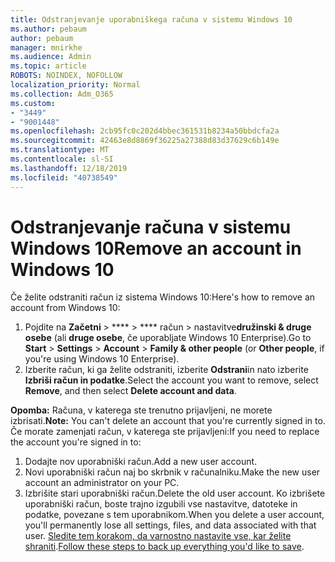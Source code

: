 ```yaml
---
title: Odstranjevanje uporabniškega računa v sistemu Windows 10
ms.author: pebaum
author: pebaum
manager: mnirkhe
ms.audience: Admin
ms.topic: article
ROBOTS: NOINDEX, NOFOLLOW
localization_priority: Normal
ms.collection: Adm_O365
ms.custom:
- "3449"
- "9001448"
ms.openlocfilehash: 2cb95fc0c202d4bbec361531b8234a50bbdcfa2a
ms.sourcegitcommit: 42463e8d8869f36225a27388d83d37629c6b149e
ms.translationtype: MT
ms.contentlocale: sl-SI
ms.lasthandoff: 12/18/2019
ms.locfileid: "40738549"
---
```

# <a name="remove-an-account-in-windows-10"></a><span data-ttu-id="2b0de-102">Odstranjevanje računa v sistemu Windows 10</span><span class="sxs-lookup"><span data-stu-id="2b0de-102">Remove an account in Windows 10</span></span>

<span data-ttu-id="2b0de-103">Če želite odstraniti račun iz sistema Windows 10:</span><span class="sxs-lookup"><span data-stu-id="2b0de-103">Here's how to remove an account from Windows 10:</span></span>

1. <span data-ttu-id="2b0de-104">Pojdite na **Začetni** > \*\*\*\* > \*\*\*\* račun > nastavitve**družinski & druge osebe** (ali **druge osebe**, če uporabljate Windows 10 Enterprise).</span><span class="sxs-lookup"><span data-stu-id="2b0de-104">Go to **Start** > **Settings** > **Account** > **Family & other people** (or **Other people**, if you're using Windows 10 Enterprise).</span></span>
2. <span data-ttu-id="2b0de-105">Izberite račun, ki ga želite odstraniti, izberite **Odstrani**in nato izberite **Izbriši račun in podatke**.</span><span class="sxs-lookup"><span data-stu-id="2b0de-105">Select the account you want to remove, select **Remove**, and then select **Delete account and data**.</span></span>
 
<span data-ttu-id="2b0de-106">**Opomba:** Računa, v katerega ste trenutno prijavljeni, ne morete izbrisati.</span><span class="sxs-lookup"><span data-stu-id="2b0de-106">**Note:** You can't delete an account that you're currently signed in to.</span></span>  <span data-ttu-id="2b0de-107">Če morate zamenjati račun, v katerega ste prijavljeni:</span><span class="sxs-lookup"><span data-stu-id="2b0de-107">If you need to replace the account you're signed in to:</span></span>

1. <span data-ttu-id="2b0de-108">Dodajte nov uporabniški račun.</span><span class="sxs-lookup"><span data-stu-id="2b0de-108">Add a new user account.</span></span>
2. <span data-ttu-id="2b0de-109">Novi uporabniški račun naj bo skrbnik v računalniku.</span><span class="sxs-lookup"><span data-stu-id="2b0de-109">Make the new user account an administrator on your PC.</span></span>
3. <span data-ttu-id="2b0de-110">Izbrišite stari uporabniški račun.</span><span class="sxs-lookup"><span data-stu-id="2b0de-110">Delete the old user account.</span></span> <span data-ttu-id="2b0de-111">Ko izbrišete uporabniški račun, boste trajno izgubili vse nastavitve, datoteke in podatke, povezane s tem uporabnikom.</span><span class="sxs-lookup"><span data-stu-id="2b0de-111">When you delete a user account, you'll permanently lose all settings, files, and data associated with that user.</span></span> <span data-ttu-id="2b0de-112">[Sledite tem korakom, da varnostno nastavite vse, kar želite shraniti](https://support.microsoft.com/help/4027408/windows-10-backup-and-restore).</span><span class="sxs-lookup"><span data-stu-id="2b0de-112">[Follow these steps to back up everything you'd like to save](https://support.microsoft.com/help/4027408/windows-10-backup-and-restore).</span></span>